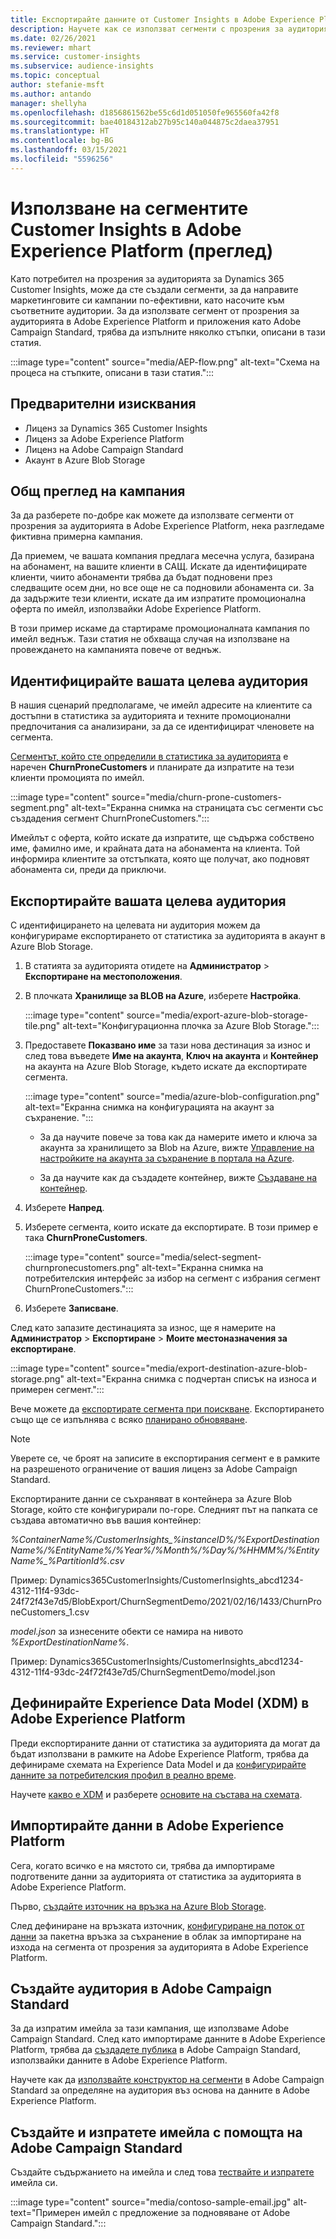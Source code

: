 ```yaml
---
title: Експортирайте данните от Customer Insights в Adobe Experience Platform
description: Научете как се използват сегменти с прозрения за аудиторията в Adobe Experience Platform.
ms.date: 02/26/2021
ms.reviewer: mhart
ms.service: customer-insights
ms.subservice: audience-insights
ms.topic: conceptual
author: stefanie-msft
ms.author: antando
manager: shellyha
ms.openlocfilehash: d1856861562be55c6d1d051050fe965560fa42f8
ms.sourcegitcommit: bae40184312ab27b95c140a044875c2daea37951
ms.translationtype: HT
ms.contentlocale: bg-BG
ms.lasthandoff: 03/15/2021
ms.locfileid: "5596256"
---
```

# <a name="use-customer-insights-segments-in-adobe-experience-platform-preview"></a>Използване на сегментите Customer Insights в Adobe Experience Platform (преглед)

Като потребител на прозрения за аудиторията за Dynamics 365 Customer Insights, може да сте създали сегменти, за да направите маркетинговите си кампании по-ефективни, като насочите към съответните аудитории. За да използвате сегмент от прозрения за аудиторията в Adobe Experience Platform и приложения като Adobe Campaign Standard, трябва да изпълните няколко стъпки, описани в тази статия.

:::image type="content" source="media/AEP-flow.png" alt-text="Схема на процеса на стъпките, описани в тази статия.":::

## <a name="prerequisites"></a>Предварителни изисквания

-   Лиценз за Dynamics 365 Customer Insights
-   Лиценз за Adobe Experience Platform
-   Лиценз на Adobe Campaign Standard
-   Акаунт в Azure Blob Storage

## <a name="campaign-overview"></a>Общ преглед на кампания

За да разберете по-добре как можете да използвате сегменти от прозрения за аудиторията в Adobe Experience Platform, нека разгледаме фиктивна примерна кампания.

Да приемем, че вашата компания предлага месечна услуга, базирана на абонамент, на вашите клиенти в САЩ. Искате да идентифицирате клиенти, чиито абонаменти трябва да бъдат подновени през следващите осем дни, но все още не са подновили абонамента си. За да задържите тези клиенти, искате да им изпратите промоционална оферта по имейл, използвайки Adobe Experience Platform.

В този пример искаме да стартираме промоционалната кампания по имейл веднъж. Тази статия не обхваща случая на използване на провеждането на кампанията повече от веднъж.

## <a name="identify-your-target-audience"></a>Идентифицирайте вашата целева аудитория

В нашия сценарий предполагаме, че имейл адресите на клиентите са достъпни в статистика за аудиторията и техните промоционални предпочитания са анализирани, за да се идентифицират членовете на сегмента.

[Сегментът, който сте определили в статистика за аудиторията](segments.md) е наречен **ChurnProneCustomers** и планирате да изпратите на тези клиенти промоцията по имейл.

:::image type="content" source="media/churn-prone-customers-segment.png" alt-text="Екранна снимка на страницата със сегменти със създадения сегмент ChurnProneCustomers.":::

Имейлът с оферта, който искате да изпратите, ще съдържа собствено име, фамилно име, и крайната дата на абонамента на клиента. Той информира клиентите за отстъпката, която ще получат, ако подновят абонамента си, преди да приключи.

## <a name="export-your-target-audience"></a>Експортирайте вашата целева аудитория

С идентифицирането на целевата ни аудитория можем да конфигурираме експортирането от статистика за аудиторията в акаунт в Azure Blob Storage.

1. В статията за аудиторията отидете на **Администратор** > **Експортиране на местоположения**.

1. В плочката **Хранилище за BLOB на Azure**, изберете **Настройка**.

   :::image type="content" source="media/export-azure-blob-storage-tile.png" alt-text="Конфигурационна плочка за Azure Blob Storage.":::

1. Предоставете **Показвано име** за тази нова дестинация за износ и след това въведете **Име на акаунта**, **Ключ на акаунта** и **Контейнер** на акаунта на Azure Blob Storage, където искате да експортирате сегмента.  
      
   :::image type="content" source="media/azure-blob-configuration.png" alt-text="Екранна снимка на конфигурацията на акаунт за съхранение. "::: 

   - За да научите повече за това как да намерите името и ключа за акаунта за хранилището за Blob на Azure, вижте [Управление на настройките на акаунта за съхранение в портала на Azure](/azure/storage/common/storage-account-manage).

   - За да научите как да създадете контейнер, вижте [Създаване на контейнер](/azure/storage/blobs/storage-quickstart-blobs-portal#create-a-container).

1. Изберете **Напред**.

1. Изберете сегмента, които искате да експортирате. В този пример е така **ChurnProneCustomers**.

   :::image type="content" source="media/select-segment-churnpronecustomers.png" alt-text="Екранна снимка на потребителския интерфейс за избор на сегмент с избрания сегмент ChurnProneCustomers.":::

1. Изберете **Записване**.

След като запазите дестинацията за износ, ще я намерите на **Администратор** > **Експортиране** > **Моите местоназначения за експортиране**.

:::image type="content" source="media/export-destination-azure-blob-storage.png" alt-text="Екранна снимка с подчертан списък на износа и примерен сегмент.":::

Вече можете да [експортирате сегмента при поискване](export-destinations.md#export-data-on-demand). Експортирането също ще се изпълнява с всяко [планирано обновяване](system.md).

> [!NOTE]
> Уверете се, че броят на записите в експортирания сегмент е в рамките на разрешеното ограничение от вашия лиценз за Adobe Campaign Standard.

Експортираните данни се съхраняват в контейнера за Azure Blob Storage, който сте конфигурирали по-горе. Следният път на папката се създава автоматично във вашия контейнер:

*%ContainerName%/CustomerInsights_%instanceID%/%ExportDestinationName%/%EntityName%/%Year%/%Month%/%Day%/%HHMM%/%EntityName%_%PartitionId%.csv*

Пример: Dynamics365CustomerInsights/CustomerInsights_abcd1234-4312-11f4-93dc-24f72f43e7d5/BlobExport/ChurnSegmentDemo/2021/02/16/1433/ChurnProneCustomers_1.csv

*model.json* за изнесените обекти се намира на нивото *%ExportDestinationName%*.

Пример: Dynamics365CustomerInsights/CustomerInsights_abcd1234-4312-11f4-93dc-24f72f43e7d5/ChurnSegmentDemo/model.json

## <a name="define-experience-data-model-xdm-in-adobe-experience-platform"></a>Дефинирайте Experience Data Model (XDM) в Adobe Experience Platform

Преди експортираните данни от статистика за аудиторията да могат да бъдат използвани в рамките на Adobe Experience Platform, трябва да дефинираме схемата на Experience Data Model и да [конфигурирайте данните за потребителския профил в реално време](https://experienceleague.adobe.com/docs/experience-platform/profile/tutorials/dataset-configuration.html#tutorials).

Научете [какво е XDM](https://experienceleague.adobe.com/docs/experience-platform/xdm/home.html) и разберете [основите на състава на схемата](https://experienceleague.adobe.com/docs/experience-platform/xdm/schema/composition.html#schema).

## <a name="import-data-into-adobe-experience-platform"></a>Импортирайте данни в Adobe Experience Platform

Сега, когато всичко е на мястото си, трябва да импортираме подготвените данни за аудиторията от статистика за аудиторията в Adobe Experience Platform.

Първо, [създайте източник на връзка на Azure Blob Storage](https://experienceleague.adobe.com/docs/experience-platform/sources/ui-tutorials/create/cloud-storage/blob.html#getting-started).    

След дефиниране на връзката източник, [конфигуриране на поток от данни](https://experienceleague.adobe.com/docs/experience-platform/sources/ui-tutorials/dataflow/cloud-storage.html#ui-tutorials) за пакетна връзка за съхранение в облак за импортиране на изхода на сегмента от прозрения за аудиторията в Adobe Experience Platform.

## <a name="create-an-audience-in-adobe-campaign-standard"></a>Създайте аудитория в Adobe Campaign Standard

За да изпратим имейла за тази кампания, ще използваме Adobe Campaign Standard. След като импортираме данните в Adobe Experience Platform, трябва да [създадете публика](https://experienceleague.adobe.com/docs/campaign-standard/using/profiles-and-audiences/get-started-profiles-and-audiences.html#permission) в Adobe Campaign Standard, използвайки данните в Adobe Experience Platform.

Научете как да [използвайте конструктор на сегменти](https://experienceleague.adobe.com/docs/campaign-standard/using/profiles-and-audiences/working-with-adobe-experience-platform/aep-using-segment-builder.html#building-a-segment) в Adobe Campaign Standard за определяне на аудитория въз основа на данните в Adobe Experience Platform.

## <a name="create-and-send-the-email-using-adobe-campaign-standard"></a>Създайте и изпратете имейла с помощта на Adobe Campaign Standard

Създайте съдържанието на имейла и след това [тествайте и изпратете](https://experienceleague.adobe.com/docs/campaign-standard/using/testing-and-sending/get-started-sending-messages.html#preparing-and-testing-messages) имейла си.

:::image type="content" source="media/contoso-sample-email.jpg" alt-text="Примерен имейл с предложение за подновяване от Adobe Campaign Standard.":::